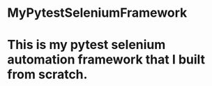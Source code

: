 # MyPytestSeleniumFramework
# This is my pytest selenium automation framework that I built from scratch.
